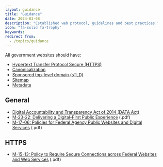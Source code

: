 ```yaml
---
layout: guidance
title: "Guidance"
date: 2024-03-08
description: "Established web protocol, guidelines and best practices."
icon: "fa-solid fa-trophy"
keywords: 
redirect from:
  - /topics/guidance
---
```


All government websites should have:

* [Hypertext Transfer Protocol Secure (HTTPS)](/https)
* [Canonicalization](/canonicalization)
* [Sponsored top-level domain (sTLD)](/stld)
* [Sitemap](/sitemap)
* [Metadata](/metadata)

## General

* [Digital Accountability and Transparency Act of 2014 (DATA Act)](https://en.wikipedia.org/wiki/Digital_Accountability_and_Transparency_Act_of_2014)
* [M-23-22: Delivering a Digital-First Public Experience](https://bidenwhitehouse.archives.gov/omb/management/ofcio/delivering-a-digital-first-public-experience/) (.pdf)
* [M-17-06: Policies for Federal Agency Public Websites and Digital Services](https://obamawhitehouse.archives.gov/sites/default/files/omb/memoranda/2017/m-17-06.pdf) (.pdf)

## HTTPS

* [M-15-13: Policy to Require Secure Connections across Federal Websites and Web Services](https://obamawhitehouse.archives.gov/sites/default/files/omb/memoranda/2015/m-15-13.pdf) (.pdf)